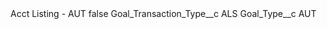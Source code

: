 <?xml version="1.0" encoding="UTF-8"?>
<CustomMetadata xmlns="http://soap.sforce.com/2006/04/metadata" xmlns:xsi="http://www.w3.org/2001/XMLSchema-instance" xmlns:xsd="http://www.w3.org/2001/XMLSchema">
    <label>Acct Listing - AUT</label>
    <protected>false</protected>
    <values>
        <field>Goal_Transaction_Type__c</field>
        <value xsi:type="xsd:string">ALS</value>
    </values>
    <values>
        <field>Goal_Type__c</field>
        <value xsi:type="xsd:string">AUT</value>
    </values>
</CustomMetadata>
